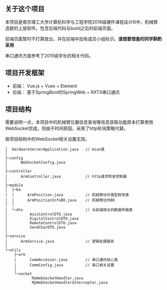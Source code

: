 ## 关于这个项目

本项目是南京理工大学计算机科学与工程学院2016级硬件课程设计III中，机械臂选题的上层软件。包含后端代码与build之后的前端页面。

前端页面暂时不打算放出，并在前端中加有成员小组标识。**请想要借鉴的同学斟酌采用**

串口通讯方面参考了2015级学长的相关代码。

## 项目开发框架

+ 前端：
Vue.js + Vuex + Element
+ 后端：
基于SpringBoot的SpringWeb + RXTX串口通讯

## 项目结构

需要说明一点，本项目中的机械臂位置信息查询等信息获取功能原本打算使用WebSocket完成。但由于时间原因，采用了http轮询策略代替。

故项目结构中的WebSocket相关设置无效。

```
│  HardwareServerApplication.java   // mian类
│  
├─config
│      WebSocketConfig.java           
│      
├─controller
│      ArmController.java           // http请求转发控制器
│      
├─module
│  ├─bo
│  │      ArmPosition.java          // 机械臂动作类型枚举类
│  │      ArmPositionInfoBO.java    // 机械臂动作BO
│  │      
│  └─dto                            // 与前端相关的数据传输类
│          AxisControlDTO.java
│          DigitalControlDTO.java
│          RemoteControlDTO.java
│          SendCharDTO.java
│          
├─service
│      ArmService.java              // 逻辑处理服务
│      
└─utils
    ├─arm
    │      CommAccessor.java        // 串口通讯核心类 
    │      CommConfig.java          // 串口相关设置
    │      
    └─socket
            MyWebSocketHandler.java
            MyWebSocketHandlerInterceptor.java
```



